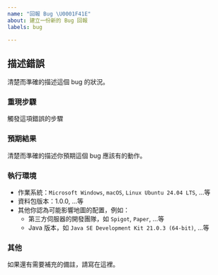 ```yaml
---
name: "回報 Bug \U0001F41E"
about: 建立一份新的 Bug 回報
labels: bug

---
```


## 描述錯誤
清楚而準確的描述這個 bug 的狀況。

### 重現步驟
觸發這項錯誤的步驟

### 預期結果
清楚而準確的描述你預期這個 bug 應該有的動作。

### 執行環境
 - 作業系統：`Microsoft Windows`, `macOS`, `Linux Ubuntu 24.04 LTS`, ...等
 - 資料包版本：1.0.0, ...等
 - 其他你認為可能影響地圖的配置，例如：
   - 第三方伺服器的開發團隊，如 `Spigot`, `Paper`, ...等
   - Java 版本，如 `Java SE Development Kit 21.0.3 (64-bit)`, ...等

### 其他
如果還有需要補充的備註，請寫在這裡。